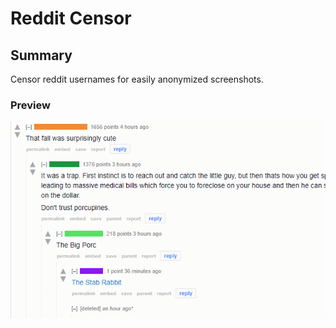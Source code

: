 # Reddit Censor

## Summary
Censor reddit usernames for easily anonymized screenshots.

### Preview
![ScreenShot](anonymized.png)